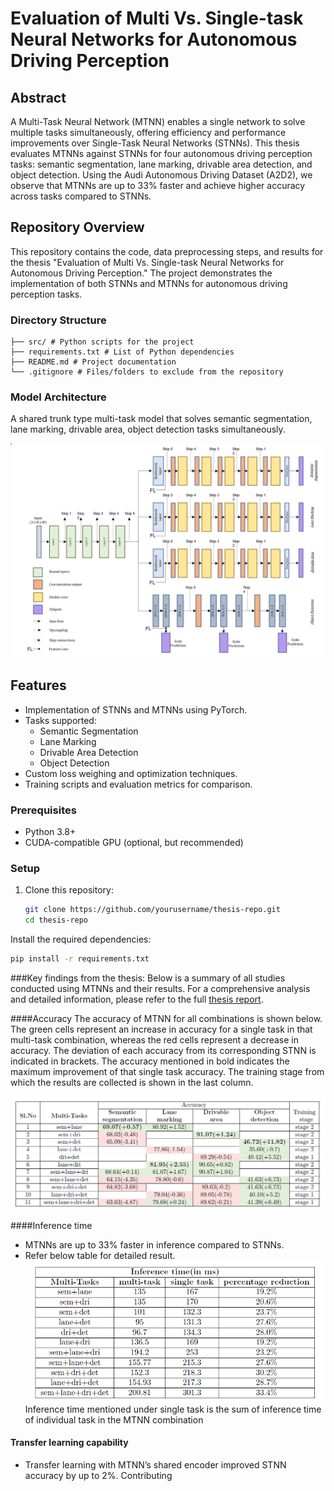 # Evaluation of Multi Vs. Single-task Neural Networks for Autonomous Driving Perception

## Abstract

A Multi-Task Neural Network (MTNN) enables a single network to solve multiple tasks simultaneously, offering efficiency
and performance improvements over Single-Task Neural Networks (STNNs). This thesis evaluates MTNNs against STNNs for
four autonomous driving perception tasks: semantic segmentation, lane marking, drivable area detection, and object
detection. Using the Audi Autonomous Driving Dataset (A2D2), we observe that MTNNs are up to 33% faster and achieve
higher accuracy across tasks compared to STNNs.

## Repository Overview

This repository contains the code, data preprocessing steps, and results for the thesis "Evaluation of Multi Vs.
Single-task Neural Networks for Autonomous Driving Perception." The project demonstrates the implementation of both
STNNs and MTNNs for autonomous driving perception tasks.

### Directory Structure
```
├── src/ # Python scripts for the project 
├── requirements.txt # List of Python dependencies 
├── README.md # Project documentation 
└── .gitignore # Files/folders to exclude from the repository
```

### Model Architecture

A shared trunk type multi-task model that solves semantic segmentation, lane marking,
drivable area, object detection tasks simultaneously.

![Alt text](docs/MTNN_architecture.png "MTNN Architecture")


## Features
 - Implementation of STNNs and MTNNs using PyTorch.
 - Tasks supported:
   - Semantic Segmentation
   - Lane Marking
   - Drivable Area Detection
   - Object Detection
 - Custom loss weighing and optimization techniques.
 - Training scripts and evaluation metrics for comparison.

### Prerequisites
- Python 3.8+
- CUDA-compatible GPU (optional, but recommended)

### Setup
1. Clone this repository:
   ```bash
   git clone https://github.com/yourusername/thesis-repo.git
   cd thesis-repo

Install the required dependencies:
 ```bash
 pip install -r requirements.txt
 ``` 



###Key findings from the thesis:
Below is a summary of all studies conducted using MTNNs and their results. For a comprehensive analysis and detailed information, please refer to the full [thesis report](Thesis_report.pdf).

####Accuracy
The accuracy of MTNN for all combinations is shown below. The green cells
represent an increase in accuracy for a single task in that multi-task combination, whereas the red
cells represent a decrease in accuracy. The deviation of each accuracy from its corresponding STNN
is indicated in brackets. The accuracy mentioned in bold indicates the maximum improvement
of that single task accuracy. The training stage from which the results are collected is shown in
the last column.

![Alt text](docs/MTNN_results.png "MTNN results")

####Inference time
- MTNNs are up to 33% faster in inference compared to STNNs. 
- Refer below table for detailed result.
![Alt text](docs/MTNN_inference.png "MTNN results")
  Inference time mentioned under single task is the sum of
inference time of individual task in the MTNN combination

#### Transfer learning capability

- Transfer learning with MTNN’s shared encoder improved STNN accuracy by up to 2%.
Contributing

